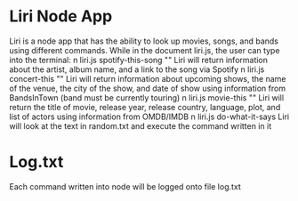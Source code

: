 # Liri Node App
Liri is a node app that has the ability to look up movies, songs, and bands using different commands. While in the document liri.js, the user can type into the terminal:
  n liri.js spotify-this-song "<song>" 
      Liri will return information about the artist, album name, and a link to the song via Spotify
  n liri.js concert-this "<band>"
      Liri will return information about upcoming shows, the name of the venue, the city of the show, and date of show using information from BandsInTown (band must be currently touring)
  n liri.js movie-this "<movie>" 
      Liri will return the title of movie, release year, release country, language, plot, and list of actors using information from OMDB/IMDB
  n liri.js do-what-it-says 
      Liri will look at the text in random.txt and execute the command written in it

# Log.txt
Each command written into node will be logged onto file log.txt
